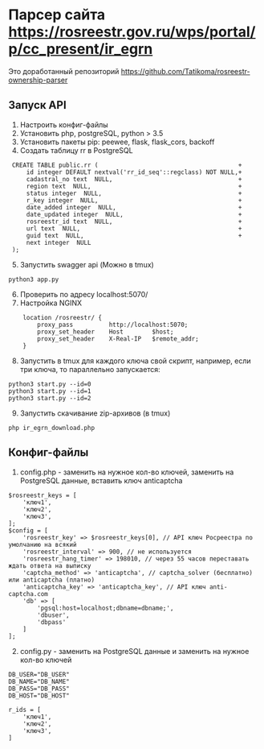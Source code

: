 # Парсер сайта https://rosreestr.gov.ru/wps/portal/p/cc_present/ir_egrn

Это доработанный репозиторий https://github.com/Tatikoma/rosreestr-ownership-parser

## Запуск API

1. Настроить конфиг-файлы
2. Установить php, postgreSQL, python > 3.5
3. Установить пакеты pip: peewee, flask, flask_cors, backoff
4. Создать таблицу rr в PostgreSQL
```
 CREATE TABLE public.rr (                                       +
     id integer DEFAULT nextval('rr_id_seq'::regclass) NOT NULL,+
     cadastral_no text  NULL,                                   +
     region text  NULL,                                         +
     status integer  NULL,                                      +
     r_key integer  NULL,                                       +
     date_added integer  NULL,                                  +
     date_updated integer  NULL,                                +
     rosreestr_id text  NULL,                                   +
     url text  NULL,                                            +
     guid text  NULL,                                           +
     next integer  NULL
 );
```
5. Запустить swagger api (Можно в tmux)
```
python3 app.py
```
6. Проверить по адресу localhost:5070/
7. Настройка NGINX
```
    location /rosreestr/ {
        proxy_pass          http://localhost:5070;
        proxy_set_header    Host        $host;
        proxy_set_header    X-Real-IP   $remote_addr;
    }
``` 
8. Запустить в tmux для каждого ключа свой скрипт, например, если три ключа, то параллельно запускается:
```
python3 start.py --id=0
python3 start.py --id=1
python3 start.py --id=2
```
9. Запустить скачивание zip-архивов (в tmux)
```
php ir_egrn_download.php
```

## Конфиг-файлы

1. config.php - заменить на нужное кол-во ключей, заменить на PostgreSQL данные, вставить ключ anticaptcha
```
$rosreestr_keys = [
    'ключ1',
    'ключ2',
    'ключ3',
];
$config = [
    'rosreestr_key' => $rosreestr_keys[0], // API ключ Росреестра по умолчанию на всякий
    'rosreestr_interval' => 900, // не используется
    'rosreestr_hang_timer' => 198010, // через 55 часов переставать ждать ответа на выписку
    'captcha_method' => 'anticaptcha', // captcha_solver (бесплатно) или anticaptcha (платно)
    'anticaptcha_key' => 'anticaptcha_key', // API ключ anti-captcha.com
    'db' => [
        'pgsql:host=localhost;dbname=dbname;',
        'dbuser',
        'dbpass'
    ]
];
```
2. config.py - заменить на PostgreSQL данные и заменить на нужное кол-во ключей
``` 
DB_USER="DB_USER"
DB_NAME="DB_NAME"
DB_PASS="DB_PASS"
DB_HOST="DB_HOST"

r_ids = [
    'ключ1',
    'ключ2',
    'ключ3',
]
```
